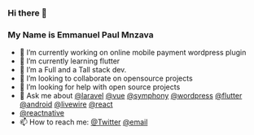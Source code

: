 ### Hi there  👋

<!--
**dbrax/dbrax** is a ✨ _special_ ✨ repository because its `README.md` (this file) appears on your GitHub profile.
-->
### My Name is Emmanuel Paul Mnzava

- 🔭 I’m currently working on online mobile payment wordpress plugin
- 🌱 I’m currently learning flutter
-  🌱 I’m a Full and a Tall stack dev.
- 👯 I’m looking to collaborate on opensource projects
- 🤔 I’m looking for help with open source projects
- 💬 Ask me about [@laravel](https://laravel.com/) [@vue](https://vuejs.org/) [@symphony](https://symfony.com/) [@wordpress](https://wordpress.org/) [@flutter](https://flutter.dev/) [@android](https://www.android.com/) [@livewire](https://laravel-livewire.com/) [@react](https://reactjs.org/) 
- [@reactnative](https://reactnative.dev/)
- 📫 How to reach me:  [@Twitter](https://twitter.com/epmnzava)  [@email](http://mailto:epmnzava@gmail.com) 



